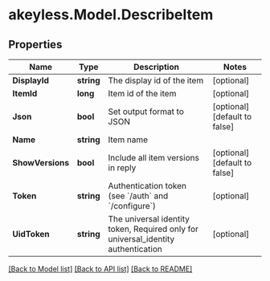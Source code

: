 # akeyless.Model.DescribeItem

## Properties

Name | Type | Description | Notes
------------ | ------------- | ------------- | -------------
**DisplayId** | **string** | The display id of the item | [optional] 
**ItemId** | **long** | Item id of the item | [optional] 
**Json** | **bool** | Set output format to JSON | [optional] [default to false]
**Name** | **string** | Item name | 
**ShowVersions** | **bool** | Include all item versions in reply | [optional] [default to false]
**Token** | **string** | Authentication token (see &#x60;/auth&#x60; and &#x60;/configure&#x60;) | [optional] 
**UidToken** | **string** | The universal identity token, Required only for universal_identity authentication | [optional] 

[[Back to Model list]](../README.md#documentation-for-models) [[Back to API list]](../README.md#documentation-for-api-endpoints) [[Back to README]](../README.md)

